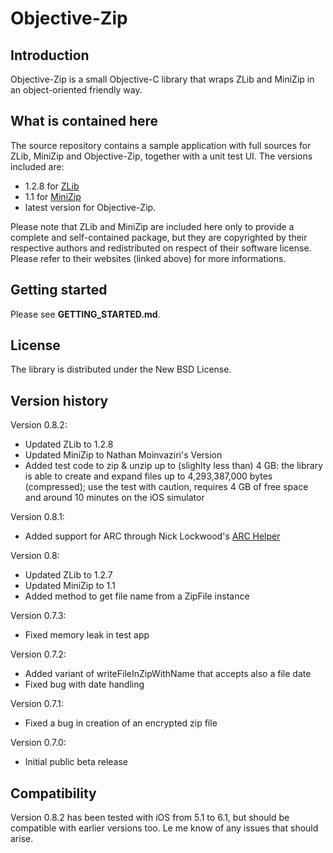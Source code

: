 

Objective-Zip
=============


Introduction
------------

Objective-Zip is a small Objective-C library that wraps ZLib and MiniZip in
an object-oriented friendly way.


What is contained here
----------------------

The source repository contains a sample application with full
sources for ZLib, MiniZip and Objective-Zip, together with a unit test
UI. The versions included are:

- 1.2.8 for [ZLib](http://zlib.net)
- 1.1 for [MiniZip](https://github.com/nmoinvaz/minizip)
- latest version for Objective-Zip.

Please note that ZLib and MiniZip are included here only to provide a
complete and self-contained package, but they are copyrighted by their
respective authors and redistributed on respect of their software
license. Please refer to their websites (linked above) for more
informations.


Getting started
---------------

Please see **GETTING_STARTED.md**.


License
-------

The library is distributed under the New BSD License.


Version history
---------------

Version 0.8.2:

- Updated ZLib to 1.2.8
- Updated MiniZip to Nathan Moinvaziri's Version
- Added test code to zip & unzip up to (slighlty less than) 4 GB:
  the library is able to create and expand files up to
  4,293,387,000 bytes (compressed); use the test with caution,
  requires 4 GB of free space and around 10 minutes on the
  iOS simulator

Version 0.8.1:

- Added support for ARC through Nick Lockwood's [ARC Helper](https://gist.github.com/1563325)

Version 0.8:

- Updated ZLib to 1.2.7
- Updated MiniZip to 1.1
- Added method to get file name from a ZipFile instance

Version 0.7.3:

- Fixed memory leak in test app

Version 0.7.2:

- Added variant of writeFileInZipWithName that accepts also a file date
- Fixed bug with date handling

Version 0.7.1:

- Fixed a bug in creation of an encrypted zip file

Version 0.7.0:

- Initial public beta release


Compatibility
-------------

Version 0.8.2 has been tested with iOS from 5.1 to 6.1, but should be
compatible with earlier versions too. Le me know of any issues that
should arise.


